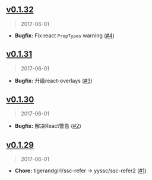 ## [v0.1.32]
> 2017-06-01

- **Bugfix:** Fix react `PropTypes` warning ([#4])

[v0.1.32]: https://github.com/yyssc/ssc-refer2/compare/v0.1.31...v0.1.32
[#4]: https://github.com/yyssc/ssc-refer2/issues/4

## [v0.1.31]
> 2017-06-01

- **Bugfix:** 升级react-overlays ([#3])

[v0.1.31]: https://github.com/yyssc/ssc-refer2/compare/v0.1.30...v0.1.31
[#3]: https://github.com/yyssc/ssc-refer2/issues/3

## [v0.1.30]
> 2017-06-01

- **Bugfix:** 解决React警告 ([#2])

[v0.1.30]: https://github.com/yyssc/ssc-refer2/compare/v0.1.29...v0.1.30
[#2]: https://github.com/yyssc/ssc-refer2/issues/2

## [v0.1.29]
> 2017-06-01

- **Chore:** tigerandgirl/ssc-refer -> yyssc/ssc-refer2 ([#1])

[v0.1.29]: https://github.com/yyssc/ssc-refer2/compare/v0.1.28...v0.1.29
[#1]: https://github.com/yyssc/ssc-refer2/issues/1
